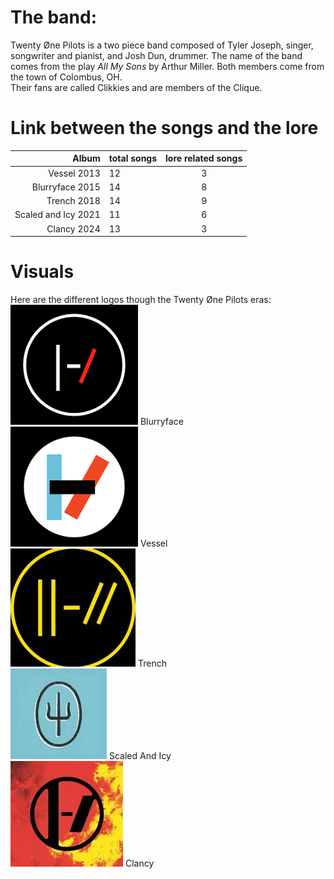 # The band: 
Twenty Øne Pilots is a two piece band composed of Tyler Joseph, singer, songwriter and pianist, and Josh Dun, drummer. 
The name of the band comes from the play _All My Sons_ by Arthur Miller.
Both members come from the town of Colombus, OH.  
Their fans are called Clikkies and are members of the Clique. 


# Link between the songs and the lore

Album    | total songs  | lore related songs 
---------:| :----- |:-----:
Vessel  2013    |  12 | 3
Blurryface  2015 |    14 | 8
Trench   2018 |     14 | 9
Scaled and Icy  2021  | 11| 6
Clancy   2024   |  13 | 3

# Visuals
Here are the different logos though the Twenty Øne Pilots eras:  
![Blurryface](Twentyonepilots/blurrylogo.jpg) Blurryface  
![Vessel](Twentyonepilots/vessellogo.jpg) Vessel  
![Trench](Twentyonepilots/trenchlogo.jpg) Trench  
![Scaled And Icy](Twentyonepilots/sailogo.jpg) Scaled And Icy  
![Clancy](Twentyonepilots/clancylogo.jpg) Clancy  
